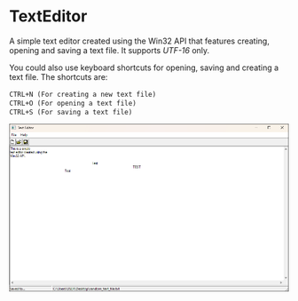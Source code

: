 # TextEditor
A simple text editor created using the Win32 API that features creating, opening and saving a text file. It supports *UTF-16* only.

You could also use keyboard shortcuts for opening, saving and creating a text file. The shortcuts are:
```
CTRL+N (For creating a new text file)
CTRL+O (For opening a text file)
CTRL+S (For saving a text file)
```

![Text Editor Image](/assets/screenshot.png)